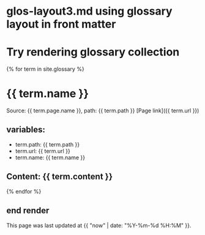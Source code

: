 # glos-layout3.md using glossary layout in front matter
# Try rendering glossary collection
{% for term in site.glossary %}
  # {{ term.name }}
  Source: {{ term.page.name }}, path: {{ term.path }}
  [Page link]({{ term.url }})
  ## variables:
  - term.path: {{ term.path }}
  - term.url: {{ term.url }}
  - term.name: {{ term.name }}

  Content:
  {{ term.content }}
  ---
{% endfor %}

## end render

This page was last updated at {{ "now" | date: "%Y-%m-%d %H:%M" }}.
